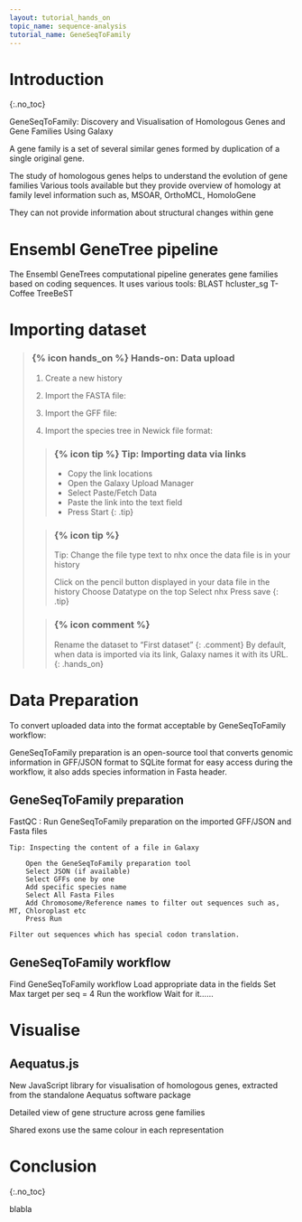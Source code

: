 ```yaml
---
layout: tutorial_hands_on
topic_name: sequence-analysis
tutorial_name: GeneSeqToFamily
---
```


# Introduction
{:.no_toc}

GeneSeqToFamily: Discovery and Visualisation of Homologous Genes and Gene Families Using Galaxy

A gene family is a set of several similar genes formed by duplication of a single original gene.

The study of homologous genes helps to understand the evolution of gene families
Various tools available but they provide overview of homology at family level information such as, MSOAR, OrthoMCL, HomoloGene

They can not provide information about structural changes within gene


# Ensembl GeneTree pipeline    

The Ensembl GeneTrees computational pipeline generates gene families based on coding sequences. 
It uses various tools: 
BLAST
hcluster_sg
T-Coffee
TreeBeST


# Importing dataset

> ### {% icon hands_on %} Hands-on: Data upload
>
> 1. Create a new history
>
> 2. Import the FASTA file: 
> 3. Import the GFF file: 
> 4. Import the species tree in Newick file format: 
>
>	> ### {% icon tip %} Tip: Importing data via links
>	>
>	> * Copy the link locations
>	> * Open the Galaxy Upload Manager
>	> * Select Paste/Fetch Data
>	> * Paste the link into the text field
>	> * Press Start
>	{: .tip}
>
>	> ### {% icon tip %} 
>	>
>	> Tip: Change the file type text to nhx once the data file is in your history
>	>
>	> Click on the pencil button displayed in your data file in the history
>	> Choose Datatype on the top
>	> Select nhx
>	> Press save
>	{: .tip}
>
>	> ### {% icon comment %} 
> 	> Rename the dataset to “First dataset”
>	{: .comment}
> By default, when data is imported via its link, Galaxy names it with its URL.
{: .hands_on}


# Data Preparation

To convert uploaded data into the format acceptable by GeneSeqToFamily workflow:

GeneSeqToFamily preparation is an open-source tool that converts genomic information in GFF/JSON format to SQLite format for easy access during the workflow, it also adds species information in Fasta header.

## GeneSeqToFamily preparation 
FastQC : Run GeneSeqToFamily preparation on the imported GFF/JSON and Fasta files

    Tip: Inspecting the content of a file in Galaxy
        
	    Open the GeneSeqToFamily preparation tool
	    Select JSON (if available)
	    Select GFFs one by one
	    Add specific species name
	    Select All Fasta Files 
	    Add Chromosome/Reference names to filter out sequences such as, MT, Chloroplast etc
	    Press Run

	Filter out sequences which has special codon translation.



## GeneSeqToFamily workflow 
Find GeneSeqToFamily workflow
Load appropriate data in the fields
Set Max target per seq = 4
Run the workflow
Wait for it…… 

# Visualise

## Aequatus.js
New JavaScript library for visualisation of homologous genes, 
extracted from the standalone Aequatus software package

Detailed view of gene structure across gene families

Shared exons use the same colour in each representation



# Conclusion
{:.no_toc}

blabla
